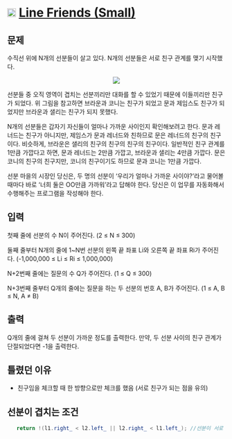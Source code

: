 # <img src="https://d2gd6pc034wcta.cloudfront.net/tier/11.svg" class="solvedac-tier" width = 20> [Line Friends (Small)](https://www.acmicpc.net/problem/14588)

## 문제
수직선 위에 N개의 선분들이 살고 있다. N개의 선분들은 서로 친구 관계를 맺기 시작했다.

<p align=center><img src = "https://onlinejudgeimages.s3-ap-northeast-1.amazonaws.com/problem/14588/line_friends.png"></p>

선분들 중 오직 영역이 겹치는 선분끼리만 대화를 할 수 있었기 때문에 이들끼리만 친구가 되었다. 위 그림을 참고하면 브라운과 코니는 친구가 되었고 문과 제임스도 친구가 되었지만 브라운과 샐리는 친구가 되지 못했다.

N개의 선분들은 갑자기 자신들이 얼마나 가까운 사이인지 확인해보려고 한다. 문과 레너드는 친구가 아니지만, 제임스가 문과 레너드와 친하므로 문은 레너드의 친구의 친구이다. 비슷하게, 브라운은 샐리의 친구의 친구의 친구의 친구이다. 일반적인 친구 관계를 1만큼 가깝다고 하면, 문과 레너드는 2만큼 가깝고, 브라운과 샐리는 4만큼 가깝다. 문은 코니의 친구의 친구지만, 코니의 친구이기도 하므로 문과 코니는 1만큼 가깝다.

선분 마을의 시장인 당신은, 두 명의 선분이 ‘우리가 얼마나 가까운 사이야?’라고 물어볼 때마다 바로 ‘너희 둘은 OO만큼 가까워’라고 답해야 한다. 당신은 이 업무를 자동화해서 수행해주는 프로그램을 작성해야 한다.

## 입력
첫째 줄에 선분의 수 N이 주어진다. (2 ≤ N ≤ 300)

둘째 줄부터 N개의 줄에 1~N번 선분의 왼쪽 끝 좌표 Li와 오른쪽 끝 좌표 Ri가 주어진다. (-1,000,000 ≤ Li ≤ Ri ≤ 1,000,000)

N+2번째 줄에는 질문의 수 Q가 주어진다. (1 ≤ Q ≤ 300)

N+3번째 줄부터 Q개의 줄에는 질문을 하는 두 선분의 번호 A, B가 주어진다. (1 ≤ A, B ≤ N, A ≠ B)

## 출력
Q개의 줄에 걸쳐 두 선분이 가까운 정도를 출력한다. 만약, 두 선분 사이의 친구 관계가 단절되었다면 -1을 출력한다.

## 틀렸던 이유
 - 친구임을 체크할 때 한 방향으로만 체크를 했음 (서로 친구가 되는 점을 유의)

## 선분이 겹치는 조건
 ```java
    return !(l1.right_ < l2.left_ || l2.right_ < l1.left_); //선분이 서로 겹치지 않는 조건의 not
 ```
